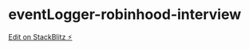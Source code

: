 # eventLogger-robinhood-interview

[Edit on StackBlitz ⚡️](https://stackblitz.com/edit/web-platform-zwqc6b)